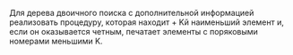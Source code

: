 Для дерева двоичного поиска с дополнительной информацией реализовать процедуру, которая находит +
K­й наименьший элемент и, если он оказывается четным, печатает элементы с поряковыми номерами
меньшими K.